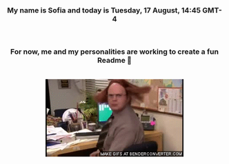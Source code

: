 


<div align="center">
<h3 >My name is Sofia and today is Tuesday, 17 August, 14:45 GMT-4</h3><br>
<h3 >For now, me and my personalities are working to create a fun Readme 👋
</h3><br>
<img src='img/dwight.gif' alt='working...'/>
</div>

